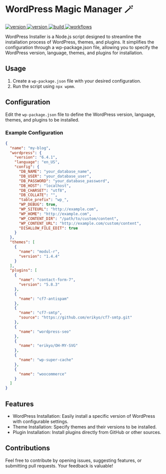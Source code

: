 # WordPress Magic Manager 🪄
<div>
  <a href="https://www.npmjs.com/package/wpmm">
    <img alt="version" src="https://img.shields.io/npm/v/wpmm.svg?label=npm%20version" />
  </a>
  <a href="https://github.com/erikyo/wpmm/blob/master/LICENSE">
    <img alt="version" src="https://img.shields.io/npm/l/wpmm" />
  </a>
  <a href="https://github.com/erikyo/wpmm/actions">
    <img alt="build" src="https://img.shields.io/github/actions/workflow/status/erikyo/wpmm/node.js.yml" />
  </a>
  <a href="https://github.com/erikyo/wpmm/actions">
    <img alt="workflows" src="https://github.com/erikyo/wpmm/actions/workflows/node.js.yml/badge.svg" />
  </a>
</div>

WordPress Installer is a Node.js script designed to streamline the installation process of WordPress, themes, and plugins. It simplifies the configuration through a wp-package.json file, allowing you to specify the WordPress version, language, themes, and plugins for installation.

## Usage

1. Create a `wp-package.json` file with your desired configuration.
2. Run the script using `npx wpmm`.

## Configuration

Edit the `wp-package.json` file to define the WordPress version, language, themes, and plugins to be installed.

### Example Configuration

```json
{
  "name": "my-blog",
  "wordpress": {
    "version": "6.4.1",
    "language": "en_US",
    "config": {
      "DB_NAME": "your_database_name",
      "DB_USER": "your_database_user",
      "DB_PASSWORD": "your_database_password",
      "DB_HOST": "localhost",
      "DB_CHARSET": "utf8",
      "DB_COLLATE": "",
      "table_prefix": "wp_",
      "WP_DEBUG": true,
      "WP_SITEURL": "http://example.com",
      "WP_HOME": "http://example.com",
      "WP_CONTENT_DIR": "/path/to/custom/content",
      "WP_CONTENT_URL": "http://example.com/custom/content",
      "DISALLOW_FILE_EDIT": true
    }
  },
  "themes": [
    {
      "name": "modul-r",
      "version": "1.4.4"
    }
  ],
  "plugins": [
    {
      "name": "contact-form-7",
      "version": "5.8.3"
    },
    {
      "name": "cf7-antispam"
    },
    {
      "name": "cf7-smtp",
      "source": "https://github.com/erikyo/cf7-smtp.git"
    },
    {
      "name": "wordpress-seo"
    },
    {
      "name": "erikyo/OH-MY-SVG"
    },
    {
      "name": "wp-super-cache"
    },
    {
      "name": "woocommerce"
    }
  ]
}

```
## Features
- WordPress Installation: Easily install a specific version of WordPress with configurable settings.
- Theme Installation: Specify themes and their versions to be installed.
- Plugin Installation: Install plugins directly from GitHub or other sources.

## Contributions
Feel free to contribute by opening issues, suggesting features, or submitting pull requests. Your feedback is valuable!
